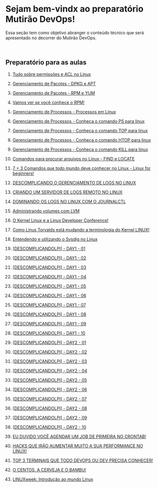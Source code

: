 # Sejam bem-vindx ao preparatório Mutirão DevOps!

Essa seção tem como objetivo abranger o conteúdo técnico que será apresentado no decorrer do Mutirão DevOps.

</br>

## Preparatório para as aulas

1. [Tudo sobre permissões e ACL no Linux](https://youtu.be/tT69ipXOzfc)

2. [Gerenciamento de Pacotes - DPKG e APT ](https://youtu.be/Dj1dh2Ve0vE)

3. [Gerenciamento de Pacotes - RPM e YUM ](https://youtu.be/HOOmkx3fmcQ)

4. [Vamos ver se você conhece o RPM! ](https://youtu.be/Ndmt8bFZVWc)

5. [Gerenciamento de Processos - Processos em Linux](https://youtu.be/HLf0srft75k)

6. [ Gerenciamento de Processos - Conheça o comando PS para linux ](https://youtu.be/UjmOK4R3qLk)

7. [Gerenciamento de Processos - Conheça o comando TOP para linux ](https://youtu.be/UVXmM_sWjOA)

8. [ Gerenciamento de Processos - Conheça o comando HTOP para linux ](https://youtu.be/MDtcg8l6YCw)

9. [Gerenciamento de Processos - Conheça o comando KILL para linux ](https://youtu.be/Ih23ib8CEOs)

10. [Comandos para procurar arquivos no Linux - FIND e LOCATE ](https://youtu.be/ARpruwUhKPA)

11. [7 + 3 Comandos que todo mundo deve conhecer no Linux - Linux for beginners! ](https://youtu.be/aJ1rTYrZBq4)

12. [DESCOMPLICANDO O GERENCIAMENTO DE LOGS NO LINUX](https://youtu.be/ujdEF-f2iEs)

13. [CRIANDO UM SERVIDOR DE LOGS REMOTO NO LINUX ](https://youtu.be/iK4l-gDCCBs)

14. [DOMINANDO OS LOGS NO LINUX COM O JOURNALCTL ](https://youtu.be/jT9yjpUYB-Y)

15. [ Administrando volumes com LVM ](https://youtu.be/Oxv2tHcraV8)

16. [O Kernel Linux e a Linux Developer Conference! ](https://youtu.be/JWLdFXkqVNM)

17. [Como Linus Torvalds está mudando a terminologia do Kernel LINUX! ](https://youtu.be/St0vuTem8FM)

18. [Entendendo e utilizando o Sysdig no Linux ](https://youtu.be/fwTB0NCeGQ8)

19. [[DESCOMPLICANDOLPI] - DAY1 - 01](https://www.youtube.com/watch?v=T0E-8CM7xqU)

20. [[DESCOMPLICANDOLPI] - DAY1 - 02](https://www.youtube.com/watch?v=mvMa3HPFLGk)

21. [[DESCOMPLICANDOLPI] - DAY1 - 03](https://www.youtube.com/watch?v=HdLnYaMBxPo)

22. [[DESCOMPLICANDOLPI] - DAY1 - 04](https://www.youtube.com/watch?v=i1kDxMK4zdw)

23. [[DESCOMPLICANDOLPI] - DAY1 - 05](https://www.youtube.com/watch?v=EA2eZWiVoHY)

24. [[DESCOMPLICANDOLPI] - DAY1 - 06](https://www.youtube.com/watch?v=crIdx0eEl38)

25. [[DESCOMPLICANDOLPI] - DAY1 - 07](https://www.youtube.com/watch?v=GPuTSyb_jyI)

26. [[DESCOMPLICANDOLPI] - DAY1 - 08](https://www.youtube.com/watch?v=ZrR-OsZDY9Q)

27. [[DESCOMPLICANDOLPI] - DAY1 - 09](https://www.youtube.com/watch?v=HOHzslufTjU)

28. [[DESCOMPLICANDOLPI] - DAY1 - 10](https://www.youtube.com/watch?v=0vYY2hv3eeU)

29. [[DESCOMPLICANDOLPI] - DAY2 - 01](https://www.youtube.com/watch?v=dwsghJ3ddu0)

30. [[DESCOMPLICANDOLPI] - DAY2 - 02](https://youtu.be/RaIvYB5X5cg)

31. [[DESCOMPLICANDOLPI] - DAY2 - 03](https://www.youtube.com/watch?v=kWEHuWwKGnI)

32. [[DESCOMPLICANDOLPI] - DAY2 - 04](https://www.youtube.com/watch?v=rPIPt1HbYf8)

33. [[DESCOMPLICANDOLPI] - DAY2 - 05](https://www.youtube.com/watch?v=g2--34jEVTk)

34. [[DESCOMPLICANDOLPI] - DAY2 - 06](https://www.youtube.com/watch?v=wd3zieVs-48)

35. [[DESCOMPLICANDOLPI] - DAY2 - 07](https://www.youtube.com/watch?v=MXXDlkZknzQ)

36. [[DESCOMPLICANDOLPI] - DAY2 - 08](https://www.youtube.com/watch?v=bK5YN-Y3HnU)

37. [[DESCOMPLICANDOLPI] - DAY2 - 09](https://www.youtube.com/watch?v=8oWAF9-DJhg)

38. [[DESCOMPLICANDOLPI] - DAY2 - 10](https://www.youtube.com/watch?v=Gd2-y1aCQMU)

39. [ EU DUVIDO VOCÊ AGENDAR UM JOB DE PRIMEIRA NO CRONTAB! ](https://www.youtube.com/watch?v=jVM8Y97dLik&t=37s)

40. [HACKS QUE IRÃO AUMENTAR MUITO A SUA PERFORMANCE NO LINUX!](https://youtu.be/X0fRA_MSkx4)

41. [TOP 3 TERMINAIS QUE TODO DEVOPS OU DEV PRECISA CONHECER!](https://youtu.be/P-eJpiV_P2A)

42. [O CENTOS, A CERVEJA E O BAMBU! ](https://youtu.be/hJ-wZ0GjAu8)

43. [LINUXweek: Introdução ao mundo Linux](https://youtu.be/zGE4UxYndrk)
<!-- 43. []() -->
